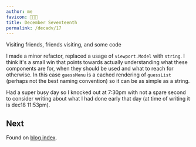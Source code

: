 ```yaml
---
author: me
favicon: 🧑‍🤝‍🧑
title: December Seventeenth
permalink: /decadv/17
---
```


Visiting friends, friends visiting, and some code

I made a minor refactor, replaced a usage of `viewport.Model` with `string`. I think it's a small win that points towards actually understanding what these components are for, when they should be used and what to reach for otherwise. In this case `guessMenu` is a cached rendering of `guessList` (perhaps not the best naming convention) so it can be as simple as a string.

Had a super busy day so I knocked out at 7:30pm with not a spare second to consider writing about what I had done early that day (at time of writing it is dec18 11:53pm).

## Next

Found on [blog index](/blog.html).

